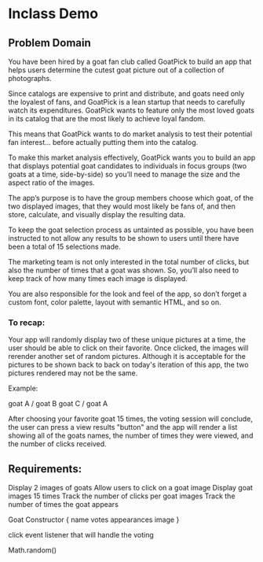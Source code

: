 # Inclass Demo

## Problem Domain

You have been hired by a goat fan club called GoatPick to build an app that helps users determine the cutest goat picture out of a collection of photographs.

Since catalogs are expensive to print and distribute, and goats need only the loyalest of fans, and GoatPick is a lean startup that needs to carefully watch its expenditures. GoatPick wants to feature only the most loved goats in its catalog that are the most likely to achieve loyal fandom.

This means that GoatPick wants to do market analysis to test their potential fan interest… before actually putting them into the catalog.

To make this market analysis effectively, GoatPick wants you to build an app that displays potential goat candidates to individuals in focus groups (two goats at a time, side-by-side) so you’ll need to manage the size and the aspect ratio of the images.

The app’s purpose is to have the group members choose which goat, of the two displayed images, that they would most likely be fans of, and then store, calculate, and visually display the resulting data.

To keep the goat selection process as untainted as possible, you have been instructed to not allow any results to be shown to users until there have been a total of 15 selections made.

The marketing team is not only interested in the total number of clicks, but also the number of times that a goat was shown. So, you’ll also need to keep track of how many times each image is displayed.

You are also responsible for the look and feel of the app, so don’t forget a custom font, color palette, layout with semantic HTML, and so on.

### To recap:

Your app will randomly display two of these unique pictures at a time, the user should be able to click on their favorite.  Once clicked, the images will rerender another set of random pictures.  Although it is acceptable for the pictures to be shown back to back on today's iteration of this app, the two pictures rendered may not be the same.

Example:

goat A / goat B
goat C / goat A

After choosing your favorite goat 15 times, the voting session will conclude, the user can press a view results "button" and the app will render a list showing all of the goats names, the number of times they were viewed, and the number of clicks received.



## Requirements:

 Display 2 images of goats
 Allow users to click on a goat image
 Display goat images 15 times
 Track the number of clicks per goat images
 Track the number of times the goat appears


 Goat Constructor {
  name
  votes
  appearances
  image
 }

click event listener that will handle the voting

Math.random()



